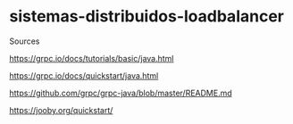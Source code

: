 # sistemas-distribuidos-loadbalancer

Sources

https://grpc.io/docs/tutorials/basic/java.html

https://grpc.io/docs/quickstart/java.html

https://github.com/grpc/grpc-java/blob/master/README.md

https://jooby.org/quickstart/
